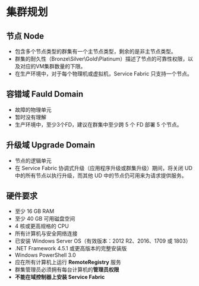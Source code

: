 # 集群规划

## 节点 Node
* 包含多个节点类型的群集有一个主节点类型，剩余的是非主节点类型。
* 群集的耐久性（Bronze\Silver\Gold\Platinum）描述了节点的可靠性权限，以及对应的VM集群数量的下限。
* 在生产环境中，对于每个物理机或虚拟机，Service Fabric 只支持一个节点。
## 容错域 Fauld Domain
* 故障的物理单元
* 暂时没有理解
* 生产环境中，至少3个FD，建议在群集中至少跨 5 个 FD 部署 5 个节点。
## 升级域 Upgrade Domain
* 节点的逻辑单元
* 在 Service Fabric 协调式升级（应用程序升级或群集升级）期间，将关闭 UD 中的所有节点以执行升级，而其他 UD 中的节点仍可用来为请求提供服务。
## 硬件要求
* 至少 16 GB RAM
* 至少 40 GB 可用磁盘空间
* 4 核或更高规格的 CPU
* 所有计算机与安全网络连接
* 已安装 Windows Server OS（有效版本：2012 R2、2016、1709 或 1803）
* .NET Framework 4.5.1 或更高版本的完整安装版
* Windows PowerShell 3.0
* 应在所有计算机上运行 **RemoteRegistry** 服务
* 群集管理员必须拥有每台计算机的**管理员权限**
* **不能在域控制器上安装 Service Fabric**